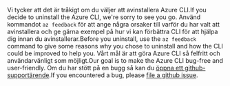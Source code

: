 <span data-ttu-id="2877c-101">Vi tycker att det är tråkigt om du väljer att avinstallera Azure CLI.</span><span class="sxs-lookup"><span data-stu-id="2877c-101">If you decide to uninstall the Azure CLI, we're sorry to see you go.</span></span> <span data-ttu-id="2877c-102">Använd kommandot `az feedback` för att ange några orsaker till varför du har valt att avinstallera och ge gärna exempel på hur vi kan förbättra CLI för att hjälpa dig innan du avinstallerar.</span><span class="sxs-lookup"><span data-stu-id="2877c-102">Before you uninstall, use the `az feedback` command to give some reasons why you chose to uninstall and how the CLI could be improved to help you.</span></span> <span data-ttu-id="2877c-103">Vårt mål är att göra Azure CLI så felfritt och användarvänligt som möjligt.</span><span class="sxs-lookup"><span data-stu-id="2877c-103">Our goal is to make the Azure CLI bug-free and user-friendly.</span></span> <span data-ttu-id="2877c-104">Om du har stött på en bugg så kan du [öppna ett github-supportärende](https://github.com/Azure/azure-cli/issues).</span><span class="sxs-lookup"><span data-stu-id="2877c-104">If you encountered a bug, please [file a github issue](https://github.com/Azure/azure-cli/issues).</span></span>